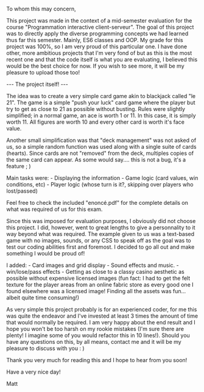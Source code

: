 To whom this may concern,

This project was made in the context of a mid-semester evaluation for the course 
"Programmation interactive client-serveur". The goal of this project was to directly apply
the diverse programming concepts we had learned thus far this semester. Mainly, ES6 classes and OOP.
My grade for this project was 100%, so I am very proud of this particular one. I have done other, more ambitious
projects that I'm very fond of but as this is the most recent one and that the code itself is what you are evaluating,
I believed this would be the best choice for now. If you wish to see more, it will be my pleasure to upload those too!

--- The project itself! ---

The idea was to create a very simple card game akin to blackjack called "le 21". The game is a simple
"push your luck" card game where the player but try to get as close to 21 as possible without busting.
Rules were slightly simplified; in a normal game, an ace is worth 1 or 11. In this case, it is simply worth 11.
All figures are worth 10 and every other card is worth it's face value.

Another small simplification was that "deck management" was not asked of us, so a simple random function was used along with a 
single suite of cards (hearts). Since cards are not "removed" from the deck, multiples copies of the same card can appear. 
As some would say.... this is not a bug, it's a feature ; )

Main tasks were: 
	- Displaying the information
	- Game logic (card values, win conditions, etc)
	- Player logic (whose turn is it?, skipping over players who lost/passed)

Feel free to check the included "enoncé.pdf" for the complete details on what was required of us for this exam.

Since this was imposed for evaluation purposes, I obviously did not choose this project. 
I did, however, went to great lengths to give a personnality to it way beyond what was required.
The example given to us was a text-based game with no images, sounds, or any CSS to speak off as the 
goal was to test our coding abilities first and foremost. I decided to go all out and make something 
I would be proud of!

I added:
	- Card images and grid display
	- Sound effects and music.
	- win/lose/pass effects 
	- Getting as close to a classy casino aesthetic as possible without expensive licensed images
	(fun fact: I had to get the felt texture for the player areas from an online fabric store as every good one
	I found elsewhere was a licensed image! Finding all the assets was fun... albeit quite time consuming!)

As very simple this project probably is for an experienced coder, for me this was quite the endeavor and I've invested at least 3 times the
amount of time that would normally be required. I am very happy about the end result and I hope you won't be too harsh
on my rookie mistakes (I'm sure there are plenty! I imagine some of you would refactor this in 10 lines!).
Should you have any questions on this, by all means, contact me and it will be my pleasure to discuss with you : ) 

Thank you very much for reading this and I hope to hear from you soon!

Have a very nice day!

Matt

